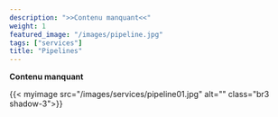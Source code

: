 ```yaml
---
description: ">>Contenu manquant<<"
weight: 1
featured_image: "/images/pipeline.jpg"
tags: ["services"]
title: "Pipelines"
---
```


**Contenu manquant**

{{< myimage src="/images/services/pipeline01.jpg" alt="" class="br3 shadow-3">}}

